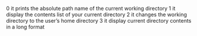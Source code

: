 0 it prints the absolute path name of the current working directory
1 it display the contents list of your current directory
2 it changes the working directory to the user’s home directory
3 it display current directory contents in a long format

